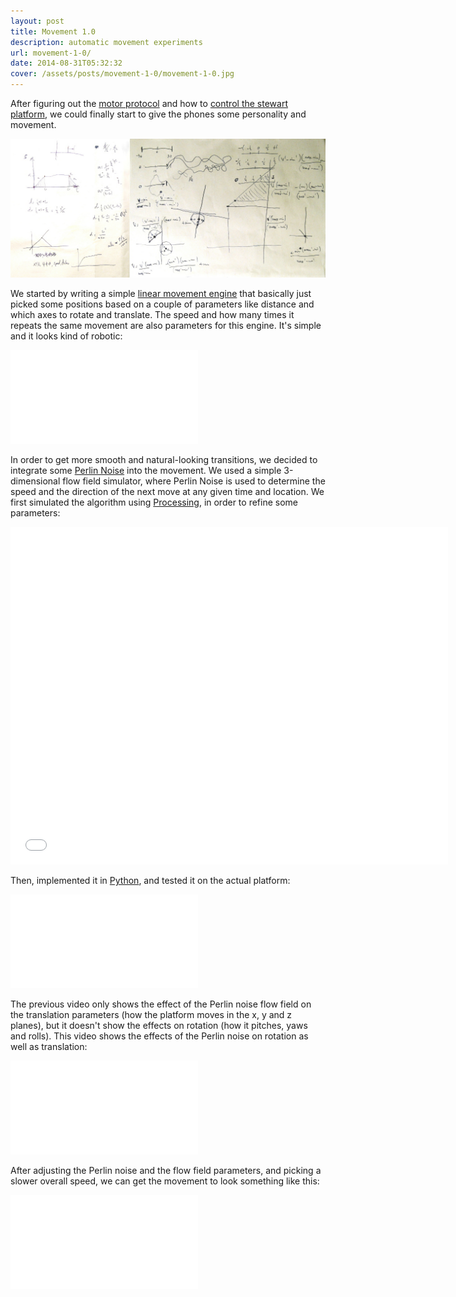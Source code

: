 ```yaml
---
layout: post
title: Movement 1.0
description: automatic movement experiments
url: movement-1-0/
date: 2014-08-31T05:32:32
cover: /assets/posts/movement-1-0/movement-1-0.jpg
---
```

After figuring out the [motor protocol](/post/the-dynamixel-ax-12a-servos/) and how to [control the stewart platform](/post/controlling-a-stewart-platform/), we could finally start to give the phones some personality and movement.

![](/assets/posts/movement-1-0/motorSpeeds_flip.jpg)

We started by writing a simple [linear movement engine](https://github.com/thiagohersan/memememe/blob/f1f944953def895a2dc52f67a0959e1f22821cdd/Python/selfieMemememe/stewartPlatform.py#L100-L143) that basically just picked some positions based on a couple of parameters like distance and which axes to rotate and translate. The speed and how many times it repeats the same movement are also parameters for this engine. It's simple and it looks kind of robotic:

<div class="video-wrapper video-wrapper-16x9">
  <iframe src="//www.youtube.com/embed/DjrFra37P94?rel=0" frameborder="0" allowfullscreen=""></iframe>
</div>

In order to get more smooth and natural-looking transitions, we decided to integrate some [Perlin Noise](http://en.wikipedia.org/wiki/Perlin_noise) into the movement. We used a simple 3-dimensional flow field simulator, where Perlin Noise is used to determine the speed and the direction of the next move at any given time and location. We first simulated the algorithm using [Processing](http://processing.org/), in order to refine some parameters:

<div class="video-wrapper-wrapper-small">
  <div class="video-wrapper video-wrapper-4x3">
    <iframe width="700" height="540" src="//www.youtube.com/embed/ichxiPvFT8w?rel=0" frameborder="0" allowfullscreen=""></iframe>
  </div>
</div>

Then, implemented it in [Python](https://github.com/thiagohersan/memememe/blob/f1f944953def895a2dc52f67a0959e1f22821cdd/Python/selfieMemememe/stewartPlatform.py#L155-L214), and tested it on the actual platform:

<div class="video-wrapper video-wrapper-16x9">
  <iframe src="//www.youtube.com/embed/gmIEkHvevC8?rel=0" frameborder="0" allowfullscreen=""></iframe>
</div>

The previous video only shows the effect of the Perlin noise flow field on the translation parameters (how the platform moves in the x, y and z planes), but it doesn't show the effects on rotation (how it pitches, yaws and rolls). This video shows the effects of the Perlin noise on rotation as well as translation:

<div class="video-wrapper video-wrapper-16x9">
  <iframe src="//www.youtube.com/embed/U6wuGrdqWXY?rel=0" frameborder="0" allowfullscreen=""></iframe>
</div>

After adjusting the Perlin noise and the flow field parameters, and picking a slower overall speed, we can get the movement to look something like this:

<div class="video-wrapper video-wrapper-16x9">
  <iframe src="//www.youtube.com/embed/RxRfr7Ofx24?rel=0" frameborder="0" allowfullscreen=""></iframe>
</div>
